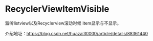 # RecyclerViewItemVisible
监听listview以及Recyclerview滚动时候 item显示与不显示。



介绍地址：https://blog.csdn.net/huazai30000/article/details/88361440
